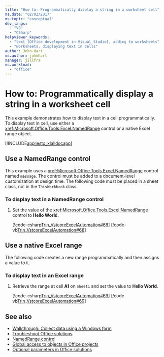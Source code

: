 ```yaml
---
title: "How to: Programmatically display a string in a worksheet cell"
ms.date: "02/02/2017"
ms.topic: "conceptual"
dev_langs:
  - "VB"
  - "CSharp"
helpviewer_keywords:
  - "text [Office development in Visual Studio], adding to worksheets"
  - "worksheets, displaying text in cells"
author: John-Hart
ms.author: johnhart
manager: jillfra
ms.workload:
  - "office"
---
```

# How to: Programmatically display a string in a worksheet cell
  This example demonstrates how to display text in a cell programmatically. To display text in cell, use either a <xref:Microsoft.Office.Tools.Excel.NamedRange> control or a native Excel range object.

 [!INCLUDE[appliesto_xlalldocapp](../vsto/includes/appliesto-xlalldocapp-md.md)]

## Use a NamedRange control
 This example uses a <xref:Microsoft.Office.Tools.Excel.NamedRange> control named `message`. The control must be added to a document-level customization at design time. The following code must be placed in a sheet class, not in the `ThisWorkbook` class.

### To display text in a NamedRange control

1.  Set the value of the <xref:Microsoft.Office.Tools.Excel.NamedRange> control to **Hello World**.

     [!code-csharp[Trin_VstcoreExcelAutomation#68](../vsto/codesnippet/CSharp/Trin_VstcoreExcelAutomationCS/Sheet1.cs#68)]
     [!code-vb[Trin_VstcoreExcelAutomation#68](../vsto/codesnippet/VisualBasic/Trin_VstcoreExcelAutomation/Sheet1.vb#68)]

## Use a native Excel range
 The following code creates a new range programmatically and then assigns a value to it.

### To display text in an Excel range

1.  Retrieve the range at cell **A1** on `Sheet1` and set the value to **Hello World**.

     [!code-csharp[Trin_VstcoreExcelAutomation#69](../vsto/codesnippet/CSharp/Trin_VstcoreExcelAutomationCS/Sheet1.cs#69)]
     [!code-vb[Trin_VstcoreExcelAutomation#69](../vsto/codesnippet/VisualBasic/Trin_VstcoreExcelAutomation/Sheet1.vb#69)]

## See also
- [Walkthrough: Collect data using a Windows form](../vsto/walkthrough-collecting-data-using-a-windows-form.md)
- [Troubleshoot Office solutions](../vsto/troubleshooting-office-solutions.md)
- [NamedRange control](../vsto/namedrange-control.md)
- [Global access to objects in Office projects](../vsto/global-access-to-objects-in-office-projects.md)
- [Optional parameters in Office solutions](../vsto/optional-parameters-in-office-solutions.md)
